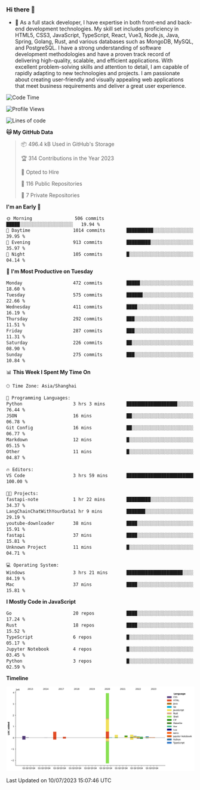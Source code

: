 ### Hi there 👋

- 🌱 As a full stack developer, I have expertise in both front-end and back-end development technologies. My skill set includes proficiency in HTML5, CSS3, JavaScript, TypeScript, React, Vue3, Node.js, Java, Spring, Golang, Rust, and various databases such as MongoDB, MySQL, and PostgreSQL. I have a strong understanding of software development methodologies and have a proven track record of delivering high-quality, scalable, and efficient applications. With excellent problem-solving skills and attention to detail, I am capable of rapidly adapting to new technologies and projects. I am passionate about creating user-friendly and visually appealing web applications that meet business requirements and deliver a great user experience.

<!--START_SECTION:waka-->
![Code Time](http://img.shields.io/badge/Code%20Time-1%2C062%20hrs%2010%20mins-blue)

![Profile Views](http://img.shields.io/badge/Profile%20Views-1-blue)

![Lines of code](https://img.shields.io/badge/From%20Hello%20World%20I%27ve%20Written-6.0%20million%20lines%20of%20code-blue)

**🐱 My GitHub Data** 

> 📦 496.4 kB Used in GitHub's Storage 
 > 
> 🏆 314 Contributions in the Year 2023
 > 
> 💼 Opted to Hire
 > 
> 📜 116 Public Repositories 
 > 
> 🔑 7 Private Repositories 
 > 
**I'm an Early 🐤** 

```text
🌞 Morning                506 commits         █████░░░░░░░░░░░░░░░░░░░░   19.94 % 
🌆 Daytime                1014 commits        ██████████░░░░░░░░░░░░░░░   39.95 % 
🌃 Evening                913 commits         █████████░░░░░░░░░░░░░░░░   35.97 % 
🌙 Night                  105 commits         █░░░░░░░░░░░░░░░░░░░░░░░░   04.14 % 
```
📅 **I'm Most Productive on Tuesday** 

```text
Monday                   472 commits         █████░░░░░░░░░░░░░░░░░░░░   18.60 % 
Tuesday                  575 commits         ██████░░░░░░░░░░░░░░░░░░░   22.66 % 
Wednesday                411 commits         ████░░░░░░░░░░░░░░░░░░░░░   16.19 % 
Thursday                 292 commits         ███░░░░░░░░░░░░░░░░░░░░░░   11.51 % 
Friday                   287 commits         ███░░░░░░░░░░░░░░░░░░░░░░   11.31 % 
Saturday                 226 commits         ██░░░░░░░░░░░░░░░░░░░░░░░   08.90 % 
Sunday                   275 commits         ███░░░░░░░░░░░░░░░░░░░░░░   10.84 % 
```


📊 **This Week I Spent My Time On** 

```text
🕑︎ Time Zone: Asia/Shanghai

💬 Programming Languages: 
Python                   3 hrs 3 mins        ███████████████████░░░░░░   76.44 % 
JSON                     16 mins             ██░░░░░░░░░░░░░░░░░░░░░░░   06.78 % 
Git Config               16 mins             ██░░░░░░░░░░░░░░░░░░░░░░░   06.77 % 
Markdown                 12 mins             █░░░░░░░░░░░░░░░░░░░░░░░░   05.15 % 
Other                    11 mins             █░░░░░░░░░░░░░░░░░░░░░░░░   04.87 % 

🔥 Editors: 
VS Code                  3 hrs 59 mins       █████████████████████████   100.00 % 

🐱‍💻 Projects: 
fastapi-note             1 hr 22 mins        █████████░░░░░░░░░░░░░░░░   34.37 % 
LangChainChatWithYourData1 hr 9 mins         ███████░░░░░░░░░░░░░░░░░░   29.19 % 
youtube-downloader       38 mins             ████░░░░░░░░░░░░░░░░░░░░░   15.91 % 
fastapi                  37 mins             ████░░░░░░░░░░░░░░░░░░░░░   15.81 % 
Unknown Project          11 mins             █░░░░░░░░░░░░░░░░░░░░░░░░   04.71 % 

💻 Operating System: 
Windows                  3 hrs 21 mins       █████████████████████░░░░   84.19 % 
Mac                      37 mins             ████░░░░░░░░░░░░░░░░░░░░░   15.81 % 
```

**I Mostly Code in JavaScript** 

```text
Go                       20 repos            ████░░░░░░░░░░░░░░░░░░░░░   17.24 % 
Rust                     18 repos            ████░░░░░░░░░░░░░░░░░░░░░   15.52 % 
TypeScript               6 repos             █░░░░░░░░░░░░░░░░░░░░░░░░   05.17 % 
Jupyter Notebook         4 repos             █░░░░░░░░░░░░░░░░░░░░░░░░   03.45 % 
Python                   3 repos             █░░░░░░░░░░░░░░░░░░░░░░░░   02.59 % 
```



**Timeline**

![Lines of Code chart](https://raw.githubusercontent.com/elton/elton/main/assets/bar_graph.png)


 Last Updated on 10/07/2023 15:07:46 UTC
<!--END_SECTION:waka-->

<!--
**elton/elton** is a ✨ _special_ ✨ repository because its `README.md` (this file) appears on your GitHub profile.

Here are some ideas to get you started:

- 🔭 I’m currently working on ...
- 🌱 I’m currently learning ...
- 👯 I’m looking to collaborate on ...
- 🤔 I’m looking for help with ...
- 💬 Ask me about ...
- 📫 How to reach me: ...
- 😄 Pronouns: ...
- ⚡ Fun fact: ...
-->
